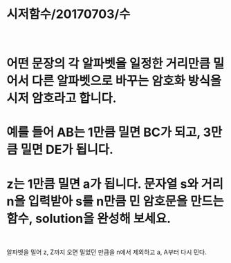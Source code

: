 시저함수/20170703/수
=========
<br>

# 어떤 문장의 각 알파벳을 일정한 거리만큼 밀어서 다른 알파벳으로 바꾸는 암호화 방식을 시저 암호라고 합니다. 
# 예를 들어 AB는 1만큼 밀면 BC가 되고, 3만큼 밀면 DE가 됩니다. 
# z는 1만큼 밀면 a가 됩니다. 문자열 s와 거리 n을 입력받아 s를 n만큼 민 암호문을 만드는 함수, solution을 완성해 보세요.

<br>

알파벳을 밀어 z, Z까지 오면 밀었던 만큼을 n에서 제외하고
a, A부터 다시 민다.
